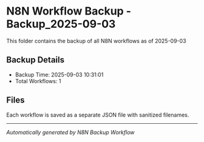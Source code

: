 # N8N Workflow Backup - Backup_2025-09-03

This folder contains the backup of all N8N workflows as of 2025-09-03

## Backup Details
- Backup Time: 2025-09-03 10:31:01
- Total Workflows: 1

## Files
Each workflow is saved as a separate JSON file with sanitized filenames.

---
*Automatically generated by N8N Backup Workflow*